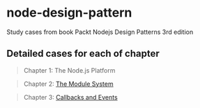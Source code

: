 # node-design-pattern

Study cases from book Packt Nodejs Design Patterns 3rd edition

## Detailed cases for each of chapter

> Chapter 1: The Node.js Platform

> Chapter 2: [The Module System](./chapter2-module-system)

> Chapter 3: [Callbacks and Events](./chapter3-callback-events)
